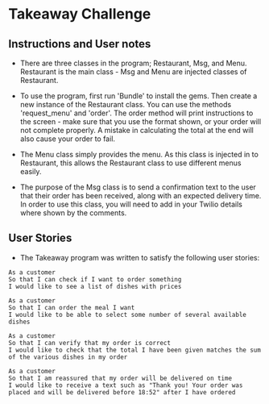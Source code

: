 Takeaway Challenge
==================

Instructions and User notes
-------

* There are three classes in the program; Restaurant, Msg, and Menu. Restaurant is the main class - Msg and Menu are injected classes of Restaurant.

* To use the program, first run 'Bundle' to install the gems. Then create a new instance of the Restaurant class. You can use the methods 'request_menu' and 'order'. The order method will print instructions to the screen - make sure that you use the format shown, or your order will not complete properly. A mistake in calculating the total at the end will also cause your order to fail.

* The Menu class simply provides the menu. As this class is injected in to Restaurant, this allows the Restaurant class to use different menus easily.

* The purpose of the Msg class is to send a confirmation text to the user that their order has been received, along with an expected delivery time. In order to use this class, you will need to add in your Twilio details where shown by the comments.

User Stories
-----

* The Takeaway program was written to satisfy the following user stories:

```
As a customer
So that I can check if I want to order something
I would like to see a list of dishes with prices

As a customer
So that I can order the meal I want
I would like to be able to select some number of several available dishes

As a customer
So that I can verify that my order is correct
I would like to check that the total I have been given matches the sum of the various dishes in my order

As a customer
So that I am reassured that my order will be delivered on time
I would like to receive a text such as "Thank you! Your order was placed and will be delivered before 18:52" after I have ordered
```
